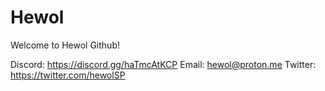 # Hewol

Welcome to Hewol Github!

Discord: https://discord.gg/haTmcAtKCP
Email: hewol@proton.me
Twitter: https://twitter.com/hewolSP
